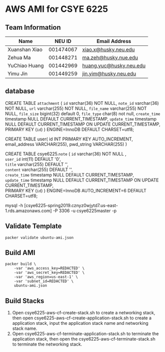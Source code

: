 # AWS AMI for CSYE 6225

## Team Information

| Name | NEU ID | Email Address |
| --- | --- | --- |
|Xuanshan Xiao |001474067|xiao.x@husky.neu.edu |
|Zehua Ma |001448271 |ma.zeh@husky.nue.edu |
|YuChiao Huang |001442969 |huang.yuc@husky.neu.edu |
|Yimu Jin| 001449259 | jin.yim@husky.neu.edu |


## database
CREATE TABLE `attachment` (
  `id` varchar(36) NOT NULL,
  `note_id` varchar(36) NOT NULL,
  `url` varchar(255) NOT NULL,
  `file_name` varchar(255) NOT NULL,
  `file_size` bigint(32) default 0,
  `file_type` char(8) not null,
  `create_time` timestamp NULL DEFAULT CURRENT_TIMESTAMP,
  `update_time` timestamp NULL DEFAULT CURRENT_TIMESTAMP ON UPDATE CURRENT_TIMESTAMP,
  PRIMARY KEY (`id`)
) ENGINE=InnoDB DEFAULT CHARSET=utf8;

CREATE TABLE user(
   id INT PRIMARY KEY AUTO_INCREMENT,
   email_address VARCHAR(255),
   pwd_string VARCHAR(255)
)

CREATE TABLE csye6225.`note` ( 
   `id` varchar(36) NOT NULL ,  
   `user_id` int(11) DEFAULT '0',   
   `title` varchar(255) DEFAULT '',   
   `content` varchar(255) DEFAULT '',   
   `create_time` timestamp NULL DEFAULT CURRENT_TIMESTAMP,  
   `update_time` timestamp NULL DEFAULT CURRENT_TIMESTAMP ON UPDATE CURRENT_TIMESTAMP,   
   PRIMARY KEY (`id`) ) ENGINE=InnoDB AUTO_INCREMENT=6 DEFAULT CHARSET=utf8;

mysql -h [csye6225-spring2019.cznyz0wjytd7.us-east-1.rds.amazonaws.com] -P 3306 -u csye6225master -p

## Validate Template

```
packer validate ubuntu-ami.json
```

## Build AMI

```
packer build \
    -var 'aws_access_key=REDACTED' \
    -var 'aws_secret_key=REDACTED' \
    -var 'aws_region=us-east-1' \
    -var 'subnet_id=REDACTED' \
    ubuntu-ami.json
```

## Build Stacks
1. Open csye6225-aws-cf-create-stack.sh to create a networking stack, then open csye6225-aws-cf-create-application-stack.sh to create a application stack, input the application stack name and networking stack name.
2. Open csye6225-aws-cf-terminate-application-stack.sh to terminate the application stack, then open the csye6225-aws-cf-terminate-stack.sh to terminate the networking stack.
